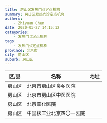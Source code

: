```yaml
---
title: 房山区发热门诊定点机构
summary: 房山区发热门诊定点机构
authors: 
    - Zhiyuan Chen
date: 2020-01-27 14:15:12
categories: 
    - 发热门诊定点机构
tags: 
    - 发热门诊定点机构
province: 北京市
city: 房山区
suburb: 房山区
---
```


|  区/县  |  名称  |  地址  |
|------|-------|------|
|  房山区  |  北京市房山区良乡医院  |    
|  房山区  |  北京市房山区中医医院  |    
|  房山区  |  北京燕化医院  |    
|  房山区  |  中国核工业北京四〇一医院  |    

